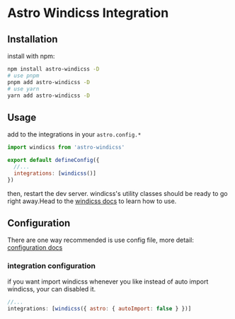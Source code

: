 # Astro Windicss Integration

## Installation

install with npm:

```sh
npm install astro-windicss -D
# use pnpm 
pnpm add astro-windicss -D
# use yarn
yarn add astro-windicss -D
```

## Usage

add to the integrations in your `astro.config.*`

```js
import windicss from 'astro-windicss'

export default defineConfig({
  //...
  integrations: [windicss()]
})
```

then, restart the dev server. windicss's utility classes should be ready to go right away.Head to the [windicss docs](https://windicss.org/) to learn how to use.

## Configuration

There are one way recommended is use config file, more detail: [configuration docs](https://windicss.org/guide/configuration.html)

### integration configuration

if you want import windicss whenever you like instead of auto import windicss, your can disabled it.

```javascript
//...
integrations: [windicss({ astro: { autoImport: false } })]
```
